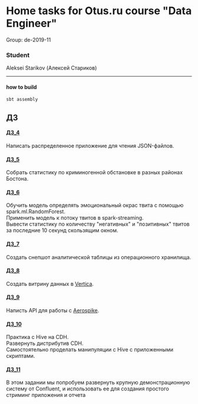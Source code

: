 
# Home tasks for Otus.ru course "Data Engineer"

Group: de-2019-11

### Student
Aleksei Starikov (Алексей Стариков)

----------------------------------------------------------

#### how to build
```
sbt assembly
```

## ДЗ

#### [ДЗ_4](https://github.com/axreldable/otus_data_engineer_2019_11_starikov/tree/master/hw-4)
Написать распределенное приложение для чтения JSON-файлов.

#### [ДЗ_5](https://github.com/axreldable/otus_data_engineer_2019_11_starikov/tree/master/hw-5)
Собрать статистику по криминогенной обстановке в разных районах Бостона.

#### [ДЗ_6](https://github.com/axreldable/otus_data_engineer_2019_11_starikov/tree/master/python-hw/hw-6-spark-ml/notebooks/hw-local)
Обучить модель определять эмоциональный окрас твита с помощью spark.ml.RandomForest.  
Применить модель к потоку твитов в spark-streaming.  
Вывести статистику по количеству "негативных" и "позитивных" твитов за последние 10 секунд скользящим окном.

#### [ДЗ_7](https://github.com/axreldable/otus_data_engineer_2019_11_starikov/tree/master/python-hw/hw-7-table-snap-shot)
Создать снепшот аналитической таблицы из операционного хранилища.

#### [ДЗ_8](https://github.com/axreldable/otus_data_engineer_2019_11_starikov/tree/master/python-hw/hw-8-vertica)
Создать витрину данных в [Vertica](https://www.vertica.com).

#### [ДЗ_9](https://github.com/axreldable/otus_data_engineer_2019_11_starikov/tree/master/python-hw/hw-9-aerospike)
Написть API для работы с [Aerospike](https://www.aerospike.com).

#### [ДЗ_10](https://github.com/axreldable/otus_data_engineer_2019_11_starikov/tree/master/python-hw/hw-10-hive)
Практика с Hive на CDH.  
Развернуть дистрибутив CDH.  
Самостоятельно проделать манипуляции с Hive с приложенными скриптами.

#### [ДЗ_11](https://github.com/axreldable/otus_data_engineer_2019_11_starikov/tree/master/python-hw/hw-11-confluent-elastic)
В этом задании мы попробуем развернуть крупную демонстрационную систему от Confluent, и использовать ее для создания 
простого стриминг приложения и отчета
